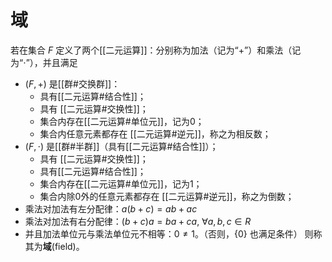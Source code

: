 # 域

若在集合 $F$ 定义了两个[[二元运算]]：分别称为加法（记为“+”）和乘法（记为“$\cdot$”），并且满足
+ $(F, +)$ 是[[群#交换群]]：
	+ 具有[[二元运算#结合性]]；
	+ 具有 [[二元运算#交换性]]；
	+ 集合内存在[[二元运算#单位元]]，记为0；
	+ 集合内任意元素都存在 [[二元运算#逆元]]，称之为相反数；
+ $(F, \cdot)$ 是[[群#半群]]（具有[[二元运算#结合性]]）；
	+ 具有 [[二元运算#交换性]]；
	+ 具有[[二元运算#结合性]]；
	+ 集合内存在[[二元运算#单位元]]，记为1；
	+ 集合内除0外的任意元素都存在 [[二元运算#逆元]]，称之为倒数；
+ 乘法对加法有左分配律：$a(b + c) = ab + ac$
+ 乘法对加法有右分配律：$(b+c)a =ba+ ca ,\ \forall a,b,c \in R$
+ 并且加法单位元与乘法单位元不相等：$0 \neq 1$。（否则，$\{ 0 \}$ 也满足条件）
则称其为**域**(field)。